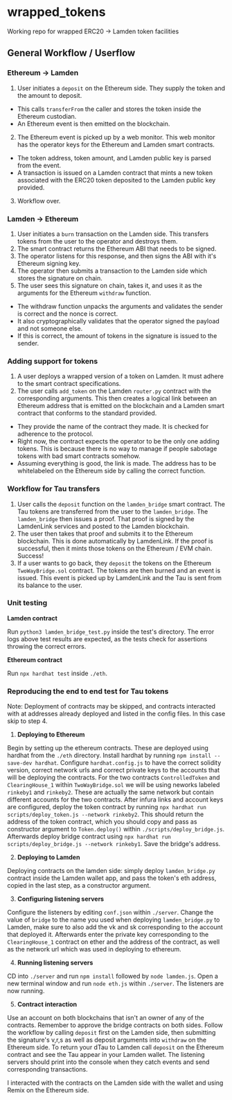 # wrapped_tokens

Working repo for wrapped ERC20 -> Lamden token facilities

## General Workflow / Userflow

### Ethereum -> Lamden

1. User initiates a `deposit` on the Ethereum side. They supply the token and the amount to deposit.

- This calls `transferFrom` the caller and stores the token inside the Ethereum custodian.
- An Ethereum event is then emitted on the blockchain.

2. The Ethereum event is picked up by a web monitor. This web monitor has the operator keys for the Ethereum and Lamden smart contracts.

- The token address, token amount, and Lamden public key is parsed from the event.
- A transaction is issued on a Lamden contract that mints a new token associated with the ERC20 token deposited to the Lamden public key provided.

3. Workflow over.

### Lamden -> Ethereum

1. User initiates a `burn` transaction on the Lamden side. This transfers tokens from the user to the operator and destroys them.
2. The smart contract returns the Ethereum ABI that needs to be signed.
3. The operator listens for this response, and then signs the ABI with it's Ethereum signing key.
4. The operator then submits a transaction to the Lamden side which stores the signature on chain.
5. The user sees this signature on chain, takes it, and uses it as the arguments for the Ethereum `withdraw` function.

- The withdraw function unpacks the arguments and validates the sender is correct and the nonce is correct.
- It also cryptographically validates that the operator signed the payload and not someone else.
- If this is correct, the amount of tokens in the signature is issued to the sender.

### Adding support for tokens

1. A user deploys a wrapped version of a token on Lamden. It must adhere to the smart contract specifications.
2. The user calls `add_token` on the Lamden `router.py` contract with the corresponding arguments. This then creates a logical link between an Ethereum address that is emitted on the blockchain and a Lamden smart contract that conforms to the standard provided.

- They provide the name of the contract they made. It is checked for adherence to the protocol.
- Right now, the contract expects the operator to be the only one adding tokens. This is because there is no way to manage if people sabotage tokens with bad smart contracts somehow.
- Assuming everything is good, the link is made. The address has to be whitelabeled on the Ethereum side by calling the correct function.

### Workflow for Tau transfers

1. User calls the `deposit` function on the `lamden_bridge` smart contract. The Tau tokens are transferred from the user to the `lamden_bridge`. The `lamden_bridge` then issues a proof. That proof is signed by the LamdenLink services and posted to the Lamden blockchain.
2. The user then takes that proof and submits it to the Ethereum blockchain. This is done automatically by LamdenLink. If the proof is successful, then it mints those tokens on the Ethereum / EVM chain. Success!
3. If a user wants to go back, they `deposit` the tokens on the Ethereum `TwoWayBridge.sol` contract. The tokens are then burned and an event is issued. This event is picked up by LamdenLink and the Tau is sent from its balance to the user.

### Unit testing

**Lamden contract**

Run `python3 lamden_bridge_test.py` inside the test's directory. The error logs above test results are expected, as the tests check for assertions throwing the correct errors.

**Ethereum contract**

Run `npx hardhat test` inside `./eth`.

### Reproducing the end to end test for Tau tokens

Note: Deployment of contracts may be skipped, and contracts interacted with at addresses already deployed and listed in the config files. In this case skip to step 4.

1. **Deploying to Ethereum**

Begin by setting up the ethereum contracts. These are deployed using hardhat from the `./eth` directory. Install hardhat by running `npm install --save-dev hardhat`. Configure `hardhat.config.js` to have the correct solidity version, correct network urls and correct private keys to the accounts that will be deploying the contracts. For the two contracts `ControlledToken` and `ClearingHouse_1` within `TwoWayBridge.sol` we will be using neworks labeled `rinkeby1` and `rinkeby2`. These are actually the same network but contain different accounts for the two contracts. After infura links and account keys are configured, deploy the token contract by running `npx hardhat run scripts/deploy_token.js --network rinkeby2`. This should return the address of the token contract, which you should copy and pass as constructor argument to `Token.deploy()` within `./scripts/deploy_bridge.js`. Afterwards deploy bridge contract using `npx hardhat run scripts/deploy_bridge.js --network rinkeby1`. Save the bridge's address.

2. **Deploying to Lamden**

Deploying contracts on the lamden side: simply deploy `lamden_bridge.py` contract inside the Lamden wallet app, and pass the token's eth address, copied in the last step, as a constructor argument.

3. **Configuring listening servers**

Configure the listeners by editing `conf.json` within `./server`. Change the value of `bridge` to the name you used when deploying `lamden_bridge.py` to Lamden, make sure to also add the vk and sk corresponding to the account that deployed it. Afterwards enter the private key corresponding to the `ClearingHouse_1` contract on ether and the address of the contract, as well as the network url which was used in deploying to ethereum.

4. **Running listening servers**

CD into `./server` and run `npm install` followed by `node lamden.js`. Open a new terminal window and run `node eth.js` within `./server`. The listeners are now running.

5. **Contract interaction**

Use an account on both blockchains that isn't an owner of any of the contracts. Remember to approve the bridge contracts on both sides. Follow the workflow by calling `deposit` first on the Lamden side, then submitting the signature's v,r,s as well as deposit arguments into `withdraw` on the Ethereum side. To return your dTau to Lamden call `deposit` on the Ethereum contract and see the Tau appear in your Lamden wallet. The listening servers should print into the console when they catch events and send corresponding transactions.

I interacted with the contracts on the Lamden side with the wallet and using Remix on the Ethereum side.
